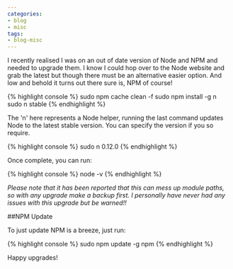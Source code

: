 ```yaml
---
categories:
- blog
- misc
tags: 
- blog-misc
---
```


I recently realised I was on an out of date version of Node and NPM and needed to upgrade them. I know I could hop over to the Node website and grab the latest but though there must be an alternative easier option. And low and behold it turns out there sure is, NPM of course!

{% highlight console %}
sudo npm cache clean -f
sudo npm install -g n
sudo n stable
{% endhighlight %}

The 'n' here represents a Node helper, running the last command updates Node to the latest stable version. You can specify the version if you so require.

{% highlight console %}
sudo n 0.12.0
{% endhighlight %}

Once complete, you can run:

{% highlight console %}
node -v
{% endhighlight %}

*Please note that it has been reported that this can mess up module paths, so with any upgrade make a backup first. I personally have never had any issues with this upgrade but be warned!!*

##NPM Update

To just update NPM is a breeze, just run:

{% highlight console %}
sudo npm update -g npm
{% endhighlight %}

Happy upgrades!